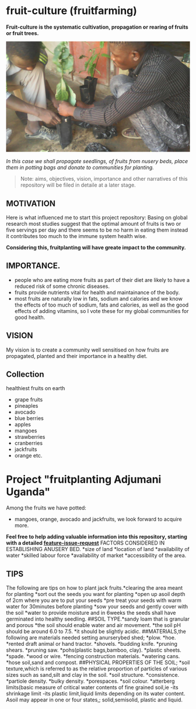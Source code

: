 # fruit-culture (fruitfarming)
**Fruit-culture is the systematic cultivation, propagation or rearing of fruits or fruit trees.**

![](/images/fruit-farming-7.jpg)

*In this case we shall propagate seedlings, of fruits from nusery beds, place them in potting bags and donate to communities for planting.*

> Note: aims, objectives, vision, importance and other narratives of this repository will be filed in detaile at a later stage.

## MOTIVATION
Here is what influenced me to start this project repository:
Basing on global research most studies suggest that the optimal amount of fruits is two or five servings per day and there seems to be no harm in eating them instead it contributes too much to the immune system health wise.

**Considering this, fruitplanting will have greate impact to the community.**  


## IMPORTANCE.     
- people who are eating more fruits as part of their diet are likely to have a reduced risk of some chronic diseases.        
- fruits provide nutrients vital for health and maintainance of the body.  
- most fruits are naturally low in fats, sodium and calories and we know the effects of too much of sodium, fats and calories, as well as the good effects of adding vitamins, so I vote these for my global communities for good health.

## VISION
My vision is to create a community well sensitised on how fruits are propagated, planted and their importance in a healthy diet.

## Collection
healthiest fruits on earth
- grape fruits 
- pineaples
- avocado
- blue berries
- apples
- mangoes
- strawberries
- cranberries
- jackfruits
- orange 
etc.

# Project "fruitplanting Adjumani Uganda"
Among the fruits we have potted:
- mangoes, orange, avocado and jackfruits, we look forward to acquire more.

**Feel free to help adding valuable information into this repository, starting with a detailed [feature-issue-request](https://github.com/chardso/fruit-culture-fruit-farming/issues)**
FACTORS CONSIDERED IN ESTABLISHING ANUSERY BED.
*size of land *location of land *availability of water *skilled labour force *availability of market *accessibility of the area.
## TIPS
The following are tips on how to plant jack fruits.*clearing the area meant for planting *sort out the seeds you want for planting *open up asoil depth of 2cm where you are to put your seeds *pre treat your seeds with warm water for 30minutes before planting *sow your seeds and gently cover with the soil *water to provide moisture and in 6weeks the seeds shall have germinated into healthy seedling.
##SOIL TYPE.*sandy loam that is granular and porous  *the soil should enable water and air movement. *the soil pH should be around 6.0 to 7.5. *it should be slightly acidic.
##MATERIALS,the following are materials needed setting anurserybed shed; *plow.  *hoe. *rented draft animal or hand tractor. *shovels. *budding knife. *pruning shears. *pruning saw. *pohs(plastic bags,bamboo, clay). *plastic sheets. *spade. *wood or wire. *fencing construction materials. *watering cans. *hose soil,sand and compost.
##PHYSICAL PROPERTIES OF THE SOIL; *soil texture,which is referred to as the relative proportion of particles of various sizes such as sand,silt and clay in the soil.  *soil structure. *consistence. *partiole density. *bulky density. *porespaces. *soil colour. *atterberg limits(basic measure of critical water contents of fine grained soil,ie  -its shrinkage limit  -its plastic limit,liquid limits depending on its water content.  Asoil may appear in one or four states,; solid,semisolid, plastic and liquid.


